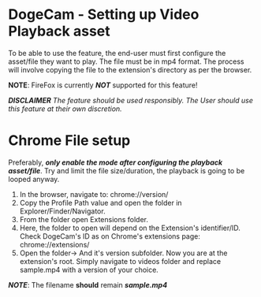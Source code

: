 # DogeCam - Setting up Video Playback asset
To be able to use the feature, the end-user must first configure the asset/file they want to play. The file must be in mp4 format.
The process will involve copying the file to the extension's directory as per the browser.

**NOTE**: FireFox is currently ***NOT*** supported for this feature!

***DISCLAIMER***
*The feature should be used responsibly. The User should use this feature at their own discretion.*

# Chrome File setup
Preferably, ***only enable the mode after configuring the playback asset/file***. Try and limit the file size/duration, the playback is going to be looped anyway.

1. In the browser, navigate to: chrome://version/
2. Copy the Profile Path value and open the folder in Explorer/Finder/Navigator. 
3. From the folder open Extensions folder.
4. Here, the folder to open will depend on the Extension's identifier/ID. Check DogeCam's ID as on Chrome's extensions page: chrome://extensions/
5. Open the folder-> And it's version subfolder. Now you are at the extension's root. Simply navigate to videos folder and replace sample.mp4 with a version of your choice.

***NOTE***: The filename **should** remain ***sample.mp4*** 

